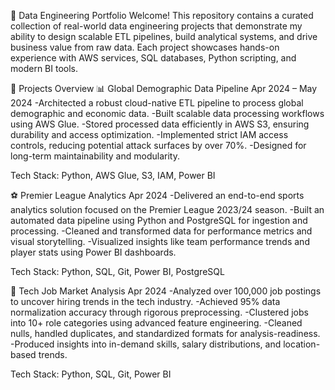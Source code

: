 🧠 Data Engineering Portfolio
Welcome! This repository contains a curated collection of real-world data engineering projects that demonstrate my ability to design scalable ETL pipelines, build analytical systems, and drive business value from raw data. Each project showcases hands-on experience with AWS services, SQL databases, Python scripting, and modern BI tools.

🚀 Projects Overview
📊 Global Demographic Data Pipeline
Apr 2024 – May 2024
-Architected a robust cloud-native ETL pipeline to process global demographic and economic data.
-Built scalable data processing workflows using AWS Glue.
-Stored processed data efficiently in AWS S3, ensuring durability and access optimization.
-Implemented strict IAM access controls, reducing potential attack surfaces by over 70%.
-Designed for long-term maintainability and modularity.

Tech Stack: Python, AWS Glue, S3, IAM, Power BI

⚽ Premier League Analytics
Apr 2024
-Delivered an end-to-end sports analytics solution focused on the Premier League 2023/24 season.
-Built an automated data pipeline using Python and PostgreSQL for ingestion and processing.
-Cleaned and transformed data for performance metrics and visual storytelling.
-Visualized insights like team performance trends and player stats using Power BI dashboards.

Tech Stack: Python, SQL, Git, Power BI, PostgreSQL

💼 Tech Job Market Analysis
Apr 2024
-Analyzed over 100,000 job postings to uncover hiring trends in the tech industry.
-Achieved 95% data normalization accuracy through rigorous preprocessing.
-Clustered jobs into 10+ role categories using advanced feature engineering.
-Cleaned nulls, handled duplicates, and standardized formats for analysis-readiness.
-Produced insights into in-demand skills, salary distributions, and location-based trends.

Tech Stack: Python, SQL, Git, Power BI

